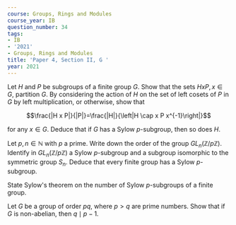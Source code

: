 ```yaml
---
course: Groups, Rings and Modules
course_year: IB
question_number: 34
tags:
- IB
- '2021'
- Groups, Rings and Modules
title: 'Paper 4, Section II, G '
year: 2021
---
```




Let $H$ and $P$ be subgroups of a finite group $G$. Show that the sets $H x P, x \in G$, partition $G$. By considering the action of $H$ on the set of left cosets of $P$ in $G$ by left multiplication, or otherwise, show that

$$\frac{|H x P|}{|P|}=\frac{|H|}{\left|H \cap x P x^{-1}\right|}$$

for any $x \in G$. Deduce that if $G$ has a Sylow $p$-subgroup, then so does $H$.

Let $p, n \in \mathbb{N}$ with $p$ a prime. Write down the order of the group $G L_{n}(\mathbb{Z} / p \mathbb{Z})$. Identify in $G L_{n}(\mathbb{Z} / p \mathbb{Z})$ a Sylow $p$-subgroup and a subgroup isomorphic to the symmetric group $S_{n}$. Deduce that every finite group has a Sylow $p$-subgroup.

State Sylow's theorem on the number of Sylow $p$-subgroups of a finite group.

Let $G$ be a group of order $p q$, where $p>q$ are prime numbers. Show that if $G$ is non-abelian, then $q \mid p-1$.